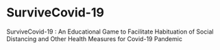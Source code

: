 # SurviveCovid-19
SurviveCovid-19 : An Educational Game to Facilitate Habituation of Social Distancing and Other Health Measures for Covid-19 Pandemic
